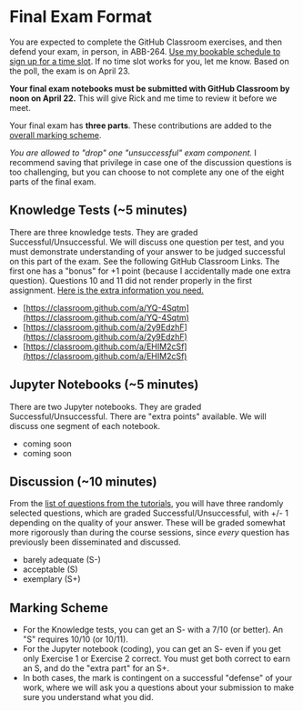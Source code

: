 # Final Exam Format

You are expected to complete the GitHub Classroom exercises, and then defend your exam, in person, in ABB-264. [Use my bookable schedule to sign up for a time slot](https://meet.boomerangapp.com/ayersp.gmail.com/meeting2). If no time slot works for you, let me know. Based on the poll, the exam is on April 23.

**Your final exam notebooks must be submitted with GitHub Classroom by noon on April 22.** This will give Rick and me time to review it before we meet.

Your final exam has **three parts**. These contributions are added to the [overall marking scheme](documents/markingscheme.md). 

*You are allowed to "drop" one "unsuccessful" exam component.* I recommend saving that privilege in case one of the discussion questions is too challenging, but you can choose to not complete any one of the eight parts of the final exam. 

## Knowledge Tests (~5 minutes)
There are three knowledge tests. They are graded Successful/Unsuccessful. We will discuss one question per test, and you must demonstrate understanding of your answer to be judged successful on this part of the exam. See the following GitHub Classroom Links. The first one has a "bonus" for +1 point (because I accidentally made one extra question). Questions 10 and 11 did not render properly in the first assignment. 
[Here is the extra information you need.](problems/question11.md)
- [https://classroom.github.com/a/YQ-4Sqtm](https://classroom.github.com/a/YQ-4Sqtm)
- [https://classroom.github.com/a/2y9EdzhF](https://classroom.github.com/a/2y9EdzhF)
- [https://classroom.github.com/a/EHIM2cSf](https://classroom.github.com/a/EHIM2cSf)

## Jupyter Notebooks (~5 minutes)
There are two Jupyter notebooks. They are graded Successful/Unsuccessful. There are "extra points" available. We will discuss one segment of each notebook. 
- coming soon
- coming soon

## Discussion (~10 minutes)
From the [list of questions from the tutorials](linkedFiles/Questions.ipynb), you will have three randomly selected questions, which are graded Successful/Unsuccessful, with +/- 1 depending on the quality of your answer. These will be graded somewhat more rigorously than during the course sessions, since *every* question has previously been disseminated and discussed.  
- barely adequate (S-)
- acceptable (S)
- exemplary (S+)

## Marking Scheme
- For the Knowledge tests, you can get an S- with a 7/10 (or better). An "S" requires 10/10 (or 10/11).
- For the Jupyter notebook (coding), you can get an S- even if you get only Exercise 1 or Exercise 2 correct. You must get both correct to earn an S, and do the "extra part" for an S+. 
- In both cases, the mark is contingent on a successful "defense" of your work, where we will ask you a questions about your submission to make sure you understand what you did.


